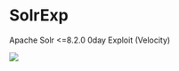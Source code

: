 # SolrExp
Apache Solr &lt;=8.2.0 0day Exploit (Velocity)<br>


<img src=https://github.com/k8gege/SolrExp/blob/master/Solr0day.gif>
